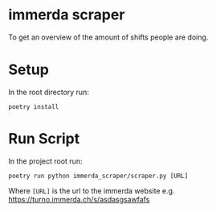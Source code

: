 # immerda scraper
To get an overview of the amount of shifts people are doing.


# Setup

In the root directory run:

`poetry install`


# Run Script

In the project root run:

`poetry run python immerda_scraper/scraper.py [URL]`

Where `[URL]` is the url to the immerda website e.g. https://turno.immerda.ch/s/asdasgsawfafs
